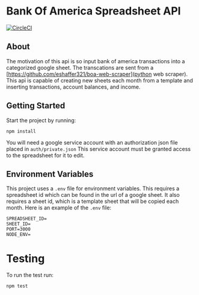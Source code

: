 # Bank Of America Spreadsheet API
[![CircleCI](https://circleci.com/gh/eshaffer321/boa-spreadsheet-api.svg?style=svg)](https://circleci.com/gh/eshaffer321/boa-spreadsheet-api)

## About
The motivation of this api is so input bank of america transactions into a categorized google sheet. The transcations are sent from a [https://github.com/eshaffer321/boa-web-scraper](python web scraper). This api is capable of creating new sheets each month from a template and inserting transactions, account balances, and income. 

## Getting Started
Start the project by running:
```
npm install
```
You will need a google service account with an authorization json file placed in `auth/private.json` This service account must be granted access to the spreadsheet for it to edit.

## Environment Variables
This project uses a `.env` file for environment variables. This requires a spreadsheet id which can be found in the url of a google sheet. It also requires a sheet id, which is a template sheet that will be copied each month. Here is an example of the `.env` file:
```
SPREADSHEET_ID=
SHEET_ID=
PORT=3000
NODE_ENV=
```
# Testing
To run the test run:
```
npm test
```
